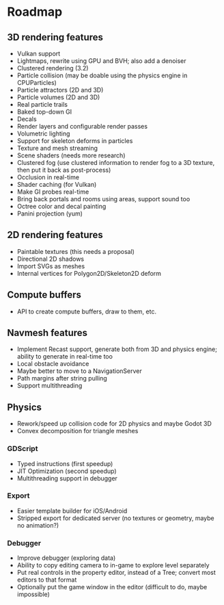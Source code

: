 # Roadmap

## 3D rendering features

* Vulkan support
* Lightmaps, rewrite using GPU and BVH; also add a denoiser
* Clustered rendering (3.2)
* Particle collision (may be doable using the physics engine in CPUParticles)
* Particle attractors (2D and 3D)
* Particle volumes (2D and 3D)
* Real particle trails
* Baked top-down GI
* Decals
* Render layers and configurable render passes
* Volumetric lighting
* Support for skeleton deforms in particles
* Texture and mesh streaming
* Scene shaders (needs more research)
* Clustered fog (use clustered information to render fog to a 3D texture, then put it back as post-process)
* Occlusion in real-time
* Shader caching (for Vulkan)
* Make GI probes real-time
* Bring back portals and rooms using areas, support sound too
* Octree color and decal painting
* Panini projection (yum)

## 2D rendering features

* Paintable textures (this needs a proposal)
* Directional 2D shadows
* Import SVGs as meshes
* Internal vertices for Polygon2D/Skeleton2D deform

## Compute buffers

* API to create compute buffers, draw to them, etc.

## Navmesh features

* Implement Recast support, generate both from 3D and physics engine; ability to generate in real-time too
* Local obstacle avoidance
* Maybe better to move to a NavigationServer
* Path margins after string pulling
* Support multithreading

## Physics

* Rework/speed up collision code for 2D physics and maybe Godot 3D
* Convex decomposition for triangle meshes

### GDScript

* Typed instructions (first speedup)
* JIT Optimization (second speedup)
* Multithreading support in debugger

### Export

* Easier template builder for iOS/Android
* Stripped export for dedicated server (no textures or geometry, maybe no animation?)

### Debugger

* Improve debugger (exploring data)
* Ability to copy editing camera to in-game to explore level separately
* Put real controls in the property editor, instead of a Tree; convert most editors to that format
* Optionally put the game window in the editor (difficult to do, maybe impossible)
